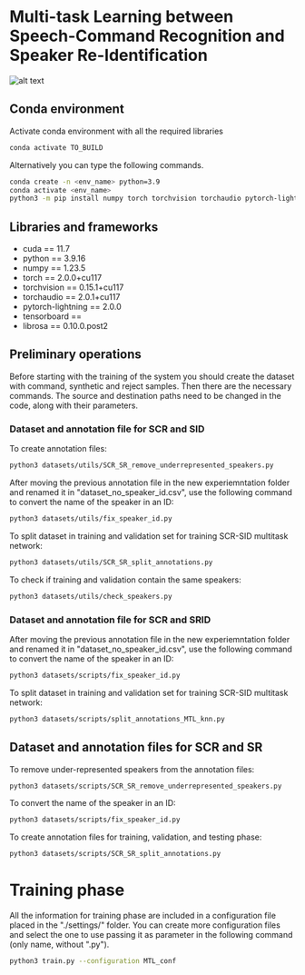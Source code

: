 # Multi-task Learning between Speech-Command Recognition and Speaker Re-Identification

![alt text](https://github.com/stefanobini/command_interaction/training/blob/main/figures/sci_workflow.png)

## Conda environment
Activate conda environment with all the required libraries
```bash
conda activate TO_BUILD
```

Alternatively you can type the following commands.
```bash
conda create -n <env_name> python=3.9
conda activate <env_name>
python3 -m pip install numpy torch torchvision torchaudio pytorch-lightning pandas colorama tqdm librosa matplotlib dotmap torchmetrics torchsummary tensorboard python-telegram-bot==13.7 pydub
```

## Libraries and frameworks
- cuda == 11.7
- python == 3.9.16
- numpy == 1.23.5
- torch == 2.0.0+cu117
- torchvision == 0.15.1+cu117
- torchaudio == 2.0.1+cu117
- pytorch-lightning == 2.0.0
- tensorboard == 
- librosa == 0.10.0.post2

## Preliminary operations
Before starting with the training of the system you should create the dataset with command, synthetic and reject samples. Then there are the necessary commands. The source and destination paths need to be changed in the code, along with their parameters.

### Dataset and annotation file for SCR and SID
To create annotation files:
```bash
python3 datasets/utils/SCR_SR_remove_underrepresented_speakers.py
```

After moving the previous annotation file in the new experiemntation folder and renamed it in "dataset_no_speaker_id.csv", use the following command to convert the name of the speaker in an ID:
```bash
python3 datasets/utils/fix_speaker_id.py
```

To split dataset in training and validation set for training SCR-SID multitask network:
```bash
python3 datasets/utils/SCR_SR_split_annotations.py
```

To check if training and validation contain the same speakers:
```bash
python3 datasets/utils/check_speakers.py
```


### Dataset and annotation file for SCR and SRID
After moving the previous annotation file in the new experiemntation folder and renamed it in "dataset_no_speaker_id.csv", use the following command to convert the name of the speaker in an ID:
```bash
python3 datasets/scripts/fix_speaker_id.py
```

To split dataset in training and validation set for training SCR-SID multitask network:
```bash
python3 datasets/scripts/split_annotations_MTL_knn.py
```

## Dataset and annotation files for SCR and SR

To remove under-represented speakers from the annotation files:
```bash
python3 datasets/scripts/SCR_SR_remove_underrepresented_speakers.py
```

To convert the name of the speaker in an ID:
```bash
python3 datasets/scripts/fix_speaker_id.py
```

To create annotation files for training, validation, and testing phase:
```bash
python3 datasets/scripts/SCR_SR_split_annotations.py
```


# Training phase
All the information for training phase are included in a configuration file placed in the "./settings/" folder. You can create more configuration files and select the one to use passing it as parameter in the following command (only name, without ".py").
```bash
python3 train.py --configuration MTL_conf
```
